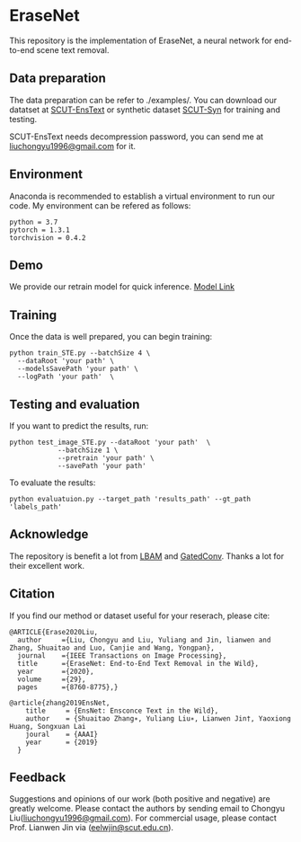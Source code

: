# EraseNet

This repository is the implementation of EraseNet, a neural network for end-to-end scene text removal.


## Data preparation

The data preparation can be refer to ./examples/. You can download our datatset at [SCUT-EnsText](https://github.com/HCIILAB/SCUT-EnsText) or synthetic dataset [SCUT-Syn](https://github.com/HCIILAB/Scene-Text-Removal) for training and testing. 

SCUT-EnsText needs decompression password, you can send me at [liuchongyu1996@gmail.com](mailto:liuchongyu1996@gmail.com) for it.

## Environment

Anaconda is recommended to establish a virtual environment to run our code. My environment can be refered as follows:
```
python = 3.7
pytorch = 1.3.1
torchvision = 0.4.2
```

## Demo

We provide our retrain model for quick inference. [Model Link](https://drive.google.com/file/d/1scrtQ2GFvKjjoGEqbKxpOMn37mJmXsFd/view)

## Training

Once the data is well prepared, you can begin training:
```
python train_STE.py --batchSize 4 \
  --dataRoot 'your path' \
  --modelsSavePath 'your path' \
  --logPath 'your path'  \
```

## Testing and evaluation

If you want to predict the results, run:

```
python test_image_STE.py --dataRoot 'your path'  \
            --batchSize 1 \
            --pretrain 'your path' \
            --savePath 'your path'
```

To evaluate the results:
```
python evaluatuion.py --target_path 'results_path' --gt_path 'labels_path'
```



## Acknowledge

The repository is benefit a lot from [LBAM](https://github.com/Vious/LBAM_Pytorch) and [GatedConv](https://github.com/avalonstrel/GatedConvolution_pytorch). Thanks a lot for their excellent work.

## Citation
If you find our method or dataset useful for your reserach, please cite:
```
@ARTICLE{Erase2020Liu,
  author     ={Liu, Chongyu and Liu, Yuliang and Jin, lianwen and Zhang, Shuaitao and Luo, Canjie and Wang, Yongpan},
  journal    ={IEEE Transactions on Image Processing},
  title      ={EraseNet: End-to-End Text Removal in the Wild},
  year       ={2020},
  volume     ={29},
  pages      ={8760-8775},}

@article{zhang2019EnsNet,
    title     = {EnsNet: Ensconce Text in the Wild},
    author    = {Shuaitao Zhang∗, Yuliang Liu∗, Lianwen Jin†, Yaoxiong Huang, Songxuan Lai
    joural    = {AAAI}
    year      = {2019}
  }
```

## Feedback
Suggestions and opinions of our work (both positive and negative) are greatly welcome. Please contact the authors by sending email to Chongyu Liu([liuchongyu1996@gmail.com](mailto:liuchongyu1996@gmail.com)). For commercial usage, please contact Prof. Lianwen Jin via ([eelwjin@scut.edu.cn](mailto:eelwjin@scut.edu.cn)).
